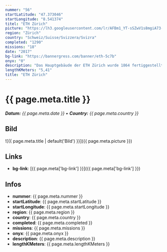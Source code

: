 ```yaml
---
nummer: "56"
startLatitude: "47.373046"
startLongitude: "8.541374"
titel: "ETH Zürich"
picture: "https://lh3.googleusercontent.com/lr/AFBm1_YT-sSZwV1s8mgiA73-pQQDBM6MHhQUbSoKruWVbLgj5G8TtAcTDs_vPr0xBp3xnkpjNBtCdZtufiiUzAQDj61pfNf5OM88cONE_xIwlxIPcOCG4_J6HR0LUc7-lMdIuu3xVpQM8kNRLd9wAzEX7TJ3Uwy8YHYaLb81psaioNdh9DqkEDNfTKdN9YtZvScS7NKe90fvhUxxSifRlCowwG_rp30PehKQaRSDCH1b09FZc7NAqbUeDJM-p8R69ljfsb1il5QBIdbxPmF61EuEnGOt3shvFQlN4DAXidPs1yovVxIMFb9b7Lmrf6U6sqWjjdS75Tl1cv0c65mwKfZLLY5fVNSDI7FTQkQqCJWARdAKHboXERI3npk0I-rDBzH4vivq5qrR8fI86nUnoG4Y4zkoaZNbLVM7eJ00q5sLUUepsyzsddKFFQj0ogI55vmrKdLU_498qnqPEY7LwX3izKkN29M1AjDeWfXWgCHersP8qy3Aexym7mluf31cmk_6aRIJzI8yHk06VnBJb5CsEAQXUb4BtKt3G1QX-S0rhivWLQ4Iu_x-m1EPjaI720Eqbn-ZsPMTvX796c9fZbqCJk2PbNSbsCY2-Jfo1RPzh2NAOl3TFBrC56Xr8hzqFXkP4jqscdylRiiToEryeKWr6pvpVLgkNRAXhanSXkGj1_4z5W2AsNC-T_YELQhx1BvgmzouRRJtwPlSrUIXagLl25M3MCgMluaRVOz25NR89t4oV1vRL2DSpgm_ushjNkNLyPKFTreX9arCo4wHxuKMgMYaV9iB3XZ02onOaN_IL0dlv5atecWMQ247BvJwWR3zY5NwkxJbdlbhKtQiZmleNZBzp2ycORPlT4hz"
region: "Zürich"
country: "Schweiz/Suisse/Svizzera/Svizra"
completed: "1290"
missions: "18"
date: "2017"
bg-link: "https://bannergress.com/banner/eth-5c7b"
onyx: "0"
description: "Das Hauptgebäude der ETH Zürich wurde 1864 fertiggestellt. Von 1915 bis 1925 erhielt es ihr heutiges Aussehen."
lengthKMeters: "5,41"
title: "ETH Zürich"
---
```


# {{ page.meta.title }}
_**Datum:** {{ page.meta.date }} • **Country:** {{ page.meta.country }}_

## Bild
![{{ page.meta.title | default('Bild') }}]({{ page.meta.picture }})

## Links
- **bg-link**: [{{ page.meta['bg-link'] }}]({{ page.meta['bg-link'] }})

## Infos
- **nummer**: {{ page.meta.nummer }}
- **startLatitude**: {{ page.meta.startLatitude }}
- **startLongitude**: {{ page.meta.startLongitude }}
- **region**: {{ page.meta.region }}
- **country**: {{ page.meta.country }}
- **completed**: {{ page.meta.completed }}
- **missions**: {{ page.meta.missions }}
- **onyx**: {{ page.meta.onyx }}
- **description**: {{ page.meta.description }}
- **lengthKMeters**: {{ page.meta.lengthKMeters }}

